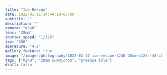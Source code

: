 ```yaml
---
title: "Ice Rescue"
date: 2022-01-11T14:44:10-05:00
subtitle: ""
description: ""
camera: "m240"
lens: "28mm"
shutter_speed: "1/125"
iso: "800"
aperature: "4.8"
gallery_feature: true
image: "/images/photography/2022-01-11-ice-rescue-l240-28mm-s125-f48-i800.jpg"
tags: ["m240", "28mm Summicron", "presque isle"]
draft: false
---
```

